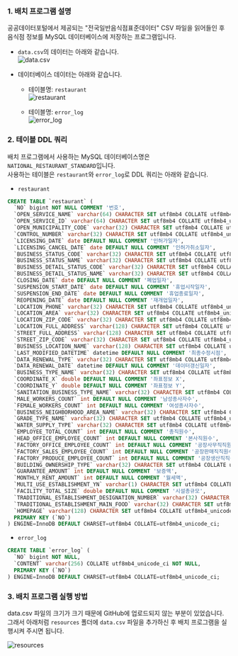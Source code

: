 ### 1. 배치 프로그램 설명

공공데이터포털에서 제공되는 "전국일반음식점표준데이터" CSV 파일을 읽어들인 후 음식점 정보를 MySQL 데이터베이스에 저장하는 프로그램입니다.

- `data.csv`의 데이터는 아래와 같습니다.   
![data.csv](https://private-user-images.githubusercontent.com/152579397/360378162-b54f50f3-3647-446f-987d-efafaf13a8ff.png?jwt=eyJhbGciOiJIUzI1NiIsInR5cCI6IkpXVCJ9.eyJpc3MiOiJnaXRodWIuY29tIiwiYXVkIjoicmF3LmdpdGh1YnVzZXJjb250ZW50LmNvbSIsImtleSI6ImtleTUiLCJleHAiOjE3MjQzMjQ3MjIsIm5iZiI6MTcyNDMyNDQyMiwicGF0aCI6Ii8xNTI1NzkzOTcvMzYwMzc4MTYyLWI1NGY1MGYzLTM2NDctNDQ2Zi05ODdkLWVmYWZhZjEzYThmZi5wbmc_WC1BbXotQWxnb3JpdGhtPUFXUzQtSE1BQy1TSEEyNTYmWC1BbXotQ3JlZGVudGlhbD1BS0lBVkNPRFlMU0E1M1BRSzRaQSUyRjIwMjQwODIyJTJGdXMtZWFzdC0xJTJGczMlMkZhd3M0X3JlcXVlc3QmWC1BbXotRGF0ZT0yMDI0MDgyMlQxMTAwMjJaJlgtQW16LUV4cGlyZXM9MzAwJlgtQW16LVNpZ25hdHVyZT1mMTIyNzQxYjg4ZDMyMWFiNzFhNzczNTk1NGE4Y2M3MGM1Nzc5NTYyNmFjMzBjOTAxODI1NDk0YTI3MWVhMDg2JlgtQW16LVNpZ25lZEhlYWRlcnM9aG9zdCZhY3Rvcl9pZD0wJmtleV9pZD0wJnJlcG9faWQ9MCJ9.oAcN4KHAjrK5YKvro5xG7JMKtsvi8BiLGW17dxdpNU8)

- 데이터베이스 데이터는 아래와 같습니다.
  - 테이블명: `restaurant`   
  ![restaurant](https://private-user-images.githubusercontent.com/152579397/360378173-d24ef990-1013-492d-bd15-5e85fc737655.png?jwt=eyJhbGciOiJIUzI1NiIsInR5cCI6IkpXVCJ9.eyJpc3MiOiJnaXRodWIuY29tIiwiYXVkIjoicmF3LmdpdGh1YnVzZXJjb250ZW50LmNvbSIsImtleSI6ImtleTUiLCJleHAiOjE3MjQzMjQ3MjIsIm5iZiI6MTcyNDMyNDQyMiwicGF0aCI6Ii8xNTI1NzkzOTcvMzYwMzc4MTczLWQyNGVmOTkwLTEwMTMtNDkyZC1iZDE1LTVlODVmYzczNzY1NS5wbmc_WC1BbXotQWxnb3JpdGhtPUFXUzQtSE1BQy1TSEEyNTYmWC1BbXotQ3JlZGVudGlhbD1BS0lBVkNPRFlMU0E1M1BRSzRaQSUyRjIwMjQwODIyJTJGdXMtZWFzdC0xJTJGczMlMkZhd3M0X3JlcXVlc3QmWC1BbXotRGF0ZT0yMDI0MDgyMlQxMTAwMjJaJlgtQW16LUV4cGlyZXM9MzAwJlgtQW16LVNpZ25hdHVyZT0zMTkzNjgwZGEzYTAxMGQxOWFmYWM3NjA4NGFhMGQ0M2I1NDFjNmMxM2JjZWQ2MGJhOTY4ZWFiNWJhZjFlZDhiJlgtQW16LVNpZ25lZEhlYWRlcnM9aG9zdCZhY3Rvcl9pZD0wJmtleV9pZD0wJnJlcG9faWQ9MCJ9.lufJvaxlLBE7Jv0Mloy7KFsc9AwRNkCm74pPxhsvwcg)
  
  - 테이블명: `error_log`   
  ![error_log](https://private-user-images.githubusercontent.com/152579397/360378171-be985232-8a0c-4b47-a52d-84c6c3fd7abb.png?jwt=eyJhbGciOiJIUzI1NiIsInR5cCI6IkpXVCJ9.eyJpc3MiOiJnaXRodWIuY29tIiwiYXVkIjoicmF3LmdpdGh1YnVzZXJjb250ZW50LmNvbSIsImtleSI6ImtleTUiLCJleHAiOjE3MjQzMjQ3MjIsIm5iZiI6MTcyNDMyNDQyMiwicGF0aCI6Ii8xNTI1NzkzOTcvMzYwMzc4MTcxLWJlOTg1MjMyLThhMGMtNGI0Ny1hNTJkLTg0YzZjM2ZkN2FiYi5wbmc_WC1BbXotQWxnb3JpdGhtPUFXUzQtSE1BQy1TSEEyNTYmWC1BbXotQ3JlZGVudGlhbD1BS0lBVkNPRFlMU0E1M1BRSzRaQSUyRjIwMjQwODIyJTJGdXMtZWFzdC0xJTJGczMlMkZhd3M0X3JlcXVlc3QmWC1BbXotRGF0ZT0yMDI0MDgyMlQxMTAwMjJaJlgtQW16LUV4cGlyZXM9MzAwJlgtQW16LVNpZ25hdHVyZT1jYTdiOWJmZGU1YTE0MDcyYjQ4Yzc2MTM1YzhiOWUyZGU0ODBlMjNmYmI1NWY2ZGZlYjk4ZDA2OTVjN2FmOTJlJlgtQW16LVNpZ25lZEhlYWRlcnM9aG9zdCZhY3Rvcl9pZD0wJmtleV9pZD0wJnJlcG9faWQ9MCJ9.f9G_RE9bRMFldchHhgv-ug3uDbXT5xKG9VNQ5U2CJkM)


### 2. 테이블 DDL 쿼리

배치 프로그램에서 사용하는 MySQL 데이터베이스명은 `NATIONAL_RESTAURANT_STANDARD`입니다.   
사용하는 테이블은 `restaurant`와 `error_log`로 DDL 쿼리는 아래와 같습니다.

- `restaurant`
```sql
CREATE TABLE `restaurant` (
  `NO` bigint NOT NULL COMMENT '번호',
  `OPEN_SERVICE_NAME` varchar(64) CHARACTER SET utf8mb4 COLLATE utf8mb4_unicode_ci DEFAULT NULL COMMENT '개방서비스명',
  `OPEN_SERVICE_ID` varchar(64) CHARACTER SET utf8mb4 COLLATE utf8mb4_unicode_ci DEFAULT NULL COMMENT '개방서비스아이디',
  `OPEN_MUNICIPALITY_CODE` varchar(32) CHARACTER SET utf8mb4 COLLATE utf8mb4_unicode_ci DEFAULT NULL COMMENT '개방자치단체코드',
  `CONTROL_NUMBER` varchar(32) CHARACTER SET utf8mb4 COLLATE utf8mb4_unicode_ci DEFAULT NULL COMMENT '관리번호',
  `LICENSING_DATE` date DEFAULT NULL COMMENT '인허가일자',
  `LICENSING_CANCEL_DATE` date DEFAULT NULL COMMENT '인허가취소일자',
  `BUSINESS_STATUS_CODE` varchar(32) CHARACTER SET utf8mb4 COLLATE utf8mb4_unicode_ci DEFAULT NULL COMMENT '영업상태구분',
  `BUSINESS_STATUS_NAME` varchar(32) CHARACTER SET utf8mb4 COLLATE utf8mb4_unicode_ci DEFAULT NULL COMMENT '영업상태명',
  `BUSINESS_DETAIL_STATUS_CODE` varchar(32) CHARACTER SET utf8mb4 COLLATE utf8mb4_unicode_ci DEFAULT NULL COMMENT '상세영업상태코드',
  `BUSINESS_DETAIL_STATUS_NAME` varchar(32) CHARACTER SET utf8mb4 COLLATE utf8mb4_unicode_ci DEFAULT NULL COMMENT '상세영업상태명',
  `CLOSING_DATE` date DEFAULT NULL COMMENT '폐업일자',
  `SUSPENSION_START_DATE` date DEFAULT NULL COMMENT '휴업시작일자',
  `SUSPENSION_END_DATE` date DEFAULT NULL COMMENT '휴업종료일자',
  `REOPENING_DATE` date DEFAULT NULL COMMENT '재개업일자',
  `LOCATION_PHONE` varchar(32) CHARACTER SET utf8mb4 COLLATE utf8mb4_unicode_ci DEFAULT NULL COMMENT '소재지전화',
  `LOCATION_AREA` varchar(32) CHARACTER SET utf8mb4 COLLATE utf8mb4_unicode_ci DEFAULT NULL COMMENT '소재지면적',
  `LOCATION_ZIP_CODE` varchar(32) CHARACTER SET utf8mb4 COLLATE utf8mb4_unicode_ci DEFAULT NULL COMMENT '소재지우편번호',
  `LOCATION_FULL_ADDRESS` varchar(128) CHARACTER SET utf8mb4 COLLATE utf8mb4_unicode_ci DEFAULT NULL COMMENT '소재지전체주소',
  `STREET_FULL_ADDRESS` varchar(128) CHARACTER SET utf8mb4 COLLATE utf8mb4_unicode_ci DEFAULT NULL COMMENT '도로명전체주소',
  `STREET_ZIP_CODE` varchar(32) CHARACTER SET utf8mb4 COLLATE utf8mb4_unicode_ci DEFAULT NULL COMMENT '도로명우편번호',
  `BUSINESS_LOCATION_NAME` varchar(128) CHARACTER SET utf8mb4 COLLATE utf8mb4_unicode_ci DEFAULT NULL COMMENT '사업장명',
  `LAST_MODIFIED_DATETIME` datetime DEFAULT NULL COMMENT '최종수정시점',
  `DATA_RENEWAL_TYPE` varchar(32) CHARACTER SET utf8mb4 COLLATE utf8mb4_unicode_ci DEFAULT NULL COMMENT '데이터갱신구분',
  `DATA_RENEWAL_DATE` datetime DEFAULT NULL COMMENT '데이터갱신일자',
  `BUSINESS_TYPE_NAME` varchar(32) CHARACTER SET utf8mb4 COLLATE utf8mb4_unicode_ci DEFAULT NULL COMMENT '업태구분명',
  `COORDINATE_X` double DEFAULT NULL COMMENT '좌표정보 X',
  `COORDINATE_Y` double DEFAULT NULL COMMENT '좌표정보 Y',
  `SANITATION_BUSINESS_TYPE_NAME` varchar(32) CHARACTER SET utf8mb4 COLLATE utf8mb4_unicode_ci DEFAULT NULL COMMENT '위생업태명',
  `MALE_WORKERS_COUNT` int DEFAULT NULL COMMENT '남성종사자수',
  `FEMALE_WORKERS_COUNT` int DEFAULT NULL COMMENT '여성종사자수',
  `BUSINESS_NEIGHBORHOOD_AREA_NAME` varchar(32) CHARACTER SET utf8mb4 COLLATE utf8mb4_unicode_ci DEFAULT NULL COMMENT '영업장주변구분명',
  `GRADE_TYPE_NAME` varchar(32) CHARACTER SET utf8mb4 COLLATE utf8mb4_unicode_ci DEFAULT NULL COMMENT '등급구분명',
  `WATER_SUPPLY_TYPE` varchar(32) CHARACTER SET utf8mb4 COLLATE utf8mb4_unicode_ci DEFAULT NULL COMMENT '급수시설구분명',
  `EMPLOYEE_TOTAL_COUNT` int DEFAULT NULL COMMENT '총직원수',
  `HEAD_OFFICE_EMPLOYEE_COUNT` int DEFAULT NULL COMMENT '본사직원수',
  `FACTORY_OFFICE_EMPLOYEE_COUNT` int DEFAULT NULL COMMENT '공장사무직직원수',
  `FACTORY_SALES_EMPLOYEE_COUNT` int DEFAULT NULL COMMENT '공장판매직직원수',
  `FACTORY_PRODUCE_EMPLOYEE_COUNT` int DEFAULT NULL COMMENT '공장생산직직원수',
  `BUILDING_OWNERSHIP_TYPE` varchar(32) CHARACTER SET utf8mb4 COLLATE utf8mb4_unicode_ci DEFAULT NULL COMMENT '건물소유구분명',
  `GUARANTEE_AMOUNT` int DEFAULT NULL COMMENT '보증액',
  `MONTHLY_RENT_AMOUNT` int DEFAULT NULL COMMENT '월세액',
  `MULTI_USE_ESTABLISHMENT_YN` varchar(1) CHARACTER SET utf8mb4 COLLATE utf8mb4_unicode_ci DEFAULT NULL COMMENT '다중이용업소여부',
  `FACILITY_TOTAL_SIZE` double DEFAULT NULL COMMENT '시설총규모',
  `TRADITIONAL_ESTABLISHMENT_DESIGNATION_NUMBER` varchar(32) CHARACTER SET utf8mb4 COLLATE utf8mb4_unicode_ci DEFAULT NULL COMMENT '전통업소지정번호',
  `TRADITIONAL_ESTABLISHMENT_MAIN_FOOD` varchar(32) CHARACTER SET utf8mb4 COLLATE utf8mb4_unicode_ci DEFAULT NULL COMMENT '전통업소주된음식',
  `HOMEPAGE` varchar(128) CHARACTER SET utf8mb4 COLLATE utf8mb4_unicode_ci DEFAULT NULL COMMENT '홈페이지',
  PRIMARY KEY (`NO`)
) ENGINE=InnoDB DEFAULT CHARSET=utf8mb4 COLLATE=utf8mb4_unicode_ci;
```

- `error_log`
```sql
CREATE TABLE `error_log` (
  `NO` bigint NOT NULL,
  `CONTENT` varchar(256) COLLATE utf8mb4_unicode_ci NOT NULL,
  PRIMARY KEY (`NO`)
) ENGINE=InnoDB DEFAULT CHARSET=utf8mb4 COLLATE=utf8mb4_unicode_ci;
```

### 3. 배치 프로그램 실행 방법

data.csv 파일의 크기가 크기 때문에 GitHub에 업로드되지 않는 부분이 있었습니다.
그래서 아래처럼 `resources` 폴더에 `data.csv` 파일을 추가하신 후 배치 프로그램을 실행시켜 주시면 됩니다.

![resources](https://private-user-images.githubusercontent.com/152579397/360402774-baab4b46-d420-4aae-80a5-7d63775dfd1f.png?jwt=eyJhbGciOiJIUzI1NiIsInR5cCI6IkpXVCJ9.eyJpc3MiOiJnaXRodWIuY29tIiwiYXVkIjoicmF3LmdpdGh1YnVzZXJjb250ZW50LmNvbSIsImtleSI6ImtleTUiLCJleHAiOjE3MjQzMjQ2MzIsIm5iZiI6MTcyNDMyNDMzMiwicGF0aCI6Ii8xNTI1NzkzOTcvMzYwNDAyNzc0LWJhYWI0YjQ2LWQ0MjAtNGFhZS04MGE1LTdkNjM3NzVkZmQxZi5wbmc_WC1BbXotQWxnb3JpdGhtPUFXUzQtSE1BQy1TSEEyNTYmWC1BbXotQ3JlZGVudGlhbD1BS0lBVkNPRFlMU0E1M1BRSzRaQSUyRjIwMjQwODIyJTJGdXMtZWFzdC0xJTJGczMlMkZhd3M0X3JlcXVlc3QmWC1BbXotRGF0ZT0yMDI0MDgyMlQxMDU4NTJaJlgtQW16LUV4cGlyZXM9MzAwJlgtQW16LVNpZ25hdHVyZT01ZDEwMmM2OTE3NmE1ZWQzZWEzNDFkMTBjMzdlMGNlNWVhMWEyYzE1ZTM4YjNjNzc1YjMxMmQyMjY3NTE5ZTEyJlgtQW16LVNpZ25lZEhlYWRlcnM9aG9zdCZhY3Rvcl9pZD0wJmtleV9pZD0wJnJlcG9faWQ9MCJ9.ulzf580nXnlYj79J8mW5B-gl3UPmaOpM_vg4gXX1hsk)
